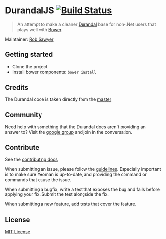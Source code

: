 # DurandalJS [![Build Status](https://secure.travis-ci.org/robksawyer/generator-durandal.png?branch=master)](https://travis-ci.org/robksawyer/generator-durandal)
> An attempt to make a cleaner [Durandal](http://durandaljs.com/) base for non-.Net users that plays well with [Bower](http://http://bower.io).

Maintainer: [Rob Sawyer](https://github.com/robksawyer)

## Getting started
- Clone the project
- Install bower components:
    `bower install`

## Credits

The Durandal code is taken directly from the [master](https://github.com/BlueSpire/Durandal)

## Community

Need help with something that the Durandal docs aren't providing an answer to? 
Visit the [google group](https://groups.google.com/forum/?fromgroups#!forum/durandaljs) and join in the conversation. 

## Contribute

See the [contributing docs](https://github.com/yeoman/yeoman/blob/master/contributing.md)

When submitting an issue, please follow the [guidelines](https://github.com/yeoman/yeoman/blob/master/contributing.md#issue-submission). Especially important is to make sure Yeoman is up-to-date, and providing the command or commands that cause the issue.

When submitting a bugfix, write a test that exposes the bug and fails before applying your fix. Submit the test alongside the fix.

When submitting a new feature, add tests that cover the feature.

## License
[MIT License](http://en.wikipedia.org/wiki/MIT_License)
